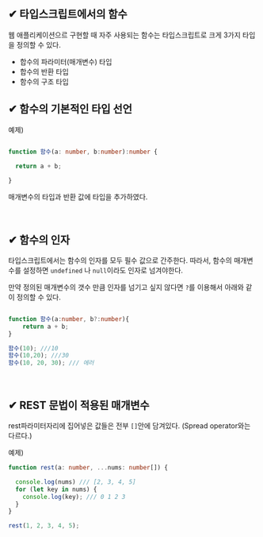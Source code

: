 ## ✔ 타입스크립트에서의 함수

웹 애플리케이션으르 구현할 때 자주 사용되는 함수는 타입스크립트로 크게 3가지 타입을 정의할 수 있다.

- 합수의 파라미터(매개변수) 타입
- 합수의 반환 타입
- 함수의 구조 타입 


## ✔ 함수의 기본적인 타입 선언

예제)

```ts

function 함수(a: number, b:number):number {

  return a + b;
  
}

```

매개변수의 타입과 반환 값에 타입을 추가하였다. 

<br>


## ✔ 함수의 인자

타입스크립트에서는 함수의 인자를 모두 필수 값으로 간주한다. 따라서, 함수의 매개변수를 설정하면 `undefined` 나 `null`이라도 인자로 넘겨야한다.

만약 정의된 매개변수의 갯수 만큼 인자를 넘기고 싶지 않다면 `?`를 이용해서 아래와 같이 정의할 수 있다.


```ts

function 함수(a:number, b?:number){
    return a + b;
}

함수(10); ///10
함수(10,20); ///30 
함수(10, 20, 30); /// 에러 
```

<br>

## ✔ REST 문법이 적용된 매개변수

rest파라미터자리에 집어넣은 값들은 전부 `[]`안에 담겨있다. (Spread operator와는 다르다.)

예제)

```ts
function rest(a: number, ...nums: number[]) {

  console.log(nums) /// [2, 3, 4, 5]
  for (let key in nums) {
    console.log(key); /// 0 1 2 3
  }
}

rest(1, 2, 3, 4, 5);

```
